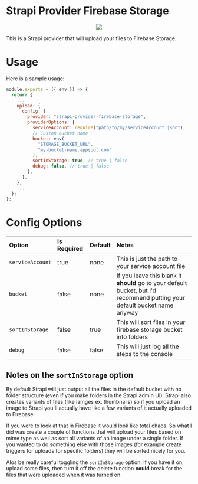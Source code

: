 # Strapi Provider Firebase Storage

<p align="center">
    <img src="https://i.imgur.com/3K2Y6g3.png">
</p>

This is a Strapi provider that will upload your files to Firebase Storage.

# Usage

Here is a sample usage:

```javascript
module.exports = ({ env }) => {
  return {
    ...
    upload: {
      config: {
        provider: "strapi-provider-firebase-storage",
        providerOptions: {
          serviceAccount: require("path/to/my/serviceAccount.json"),
          // Custom bucket name
          bucket: env(
            "STORAGE_BUCKET_URL",
            "my-bucket-name.appspot.com"
          ),
          sortInStorage: true, // true | false
          debug: false, // true | false
        },
      },
    },
    ...
  };
};
```

# Config Options

| Option           | Is Required | Default | Notes                                                                                                                      |
| :--------------- | :---------- | :------ | :------------------------------------------------------------------------------------------------------------------------- |
| `serviceAccount` | true        | none    | This is just the path to your service account file                                                                         |
| `bucket`         | false       | none    | If you leave this blank it **should** go to your default bucket, but I'd recommend putting your default bucket name anyway |
| `sortInStorage`  | false       | true    | This will sort files in your firebase storage bucket into folders                                                          |
| `debug`          | false       | false   | This will just log all the steps to the console                                                                            |

## Notes on the `sortInStorage` option

By default Strapi will just output all the files in the default bucket with no folder structure (even if you make folders in the Strapi admin UI). Strapi also creates
variants of files (like iamges ex. thumbnails) so if you upload an image to Strapi you'll actually have like a few variants of it actually uploaded to Firebase.

If you were to look at that in Firebase it would look like total chaos. So what I did was create a couple of functions that will upload your files based on mime type
as well as sort all variants of an image under a single folder. If you wanted to do something else with those images (for example create triggers for uploads for specific folders)
they will be sorted nicely for you.

Alos be really careful toggling the `sortInStorage` option. If you have it on, upload some files, then turn it off the
delete function **could** break for the files that were uploaded when it was turned on.
